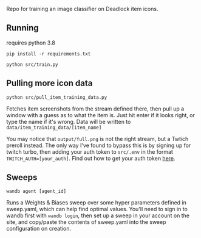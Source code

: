 Repo for training an image classifier on Deadlock item icons.

## Running
requires python 3.8

`pip install -r requirements.txt`

`python src/train.py`


## Pulling more icon data
`python src/pull_item_training_data.py`

Fetches item screenshots from the stream defined there, then pull up a window with a guess as to what the item is. Just hit enter if it looks right, or type the name if it's wrong. Data will be written to `data/item_training_data/[item_name]`

You may notice that `output/full.png` is not the right stream, but a Twtich preroll instead. The only way I've found to bypass this is by signing up for twitch turbo, then adding your auth token to `src/.env` in the format `TWITCH_AUTH=[your_auth]`. Find out how to get your auth token [here](https://streamlink.github.io/cli/plugins/twitch.html).

## Sweeps
`wandb agent [agent_id]` 

Runs a Weights & Biases sweep over some hyper parameters defined in sweep.yaml, which can help find optimal values. You'll need to sign in to wandb first with `wandb login`, then set up a sweep in your account on the site, and copy/paste the contents of sweep.yaml into the sweep configuration on creation.



